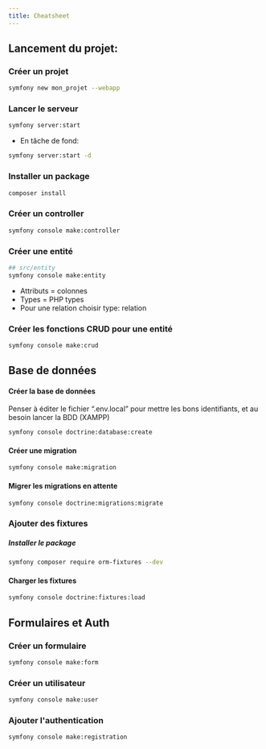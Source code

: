 ```yaml
---
title: Cheatsheet
---
```


## Lancement du projet:

### Créer un projet
```bash
symfony new mon_projet --webapp
```


### Lancer le serveur
```bash
symfony server:start  
```

- En tâche de fond:
```bash
symfony server:start -d
```

### Installer un package
```sh
composer install  
```


### Créer un controller
```bash
symfony console make:controller
```

### Créer une entité

```bash
## src/entity
symfony console make:entity
```

- Attributs = colonnes
- Types = PHP types
- Pour une relation choisir type: relation

### Créer les fonctions CRUD pour une entité
```sh
symfony console make:crud
```

## Base de données

#### Créer la base de données
Penser à éditer le fichier “.env.local” pour mettre les bons identifiants, et au besoin lancer la BDD (XAMPP)

```bash
symfony console doctrine:database:create
```

#### Créer une migration
```bash
symfony console make:migration
```

#### Migrer les migrations en attente
```sh
symfony console doctrine:migrations:migrate
```


### Ajouter des fixtures
##### Installer le package
```sh
symfony composer require orm-fixtures --dev
```

#### Charger les fixtures
```sh
symfony console doctrine:fixtures:load
```

## Formulaires et Auth

### Créer un formulaire

```sh
symfony console make:form
```

### Créer un utilisateur

```sh
symfony console make:user
```

### Ajouter l'authentication

```sh
symfony console make:registration
```